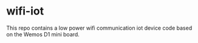 # wifi-iot
This repo contains a low power wifi communication iot device code based on the Wemos D1 mini board.
